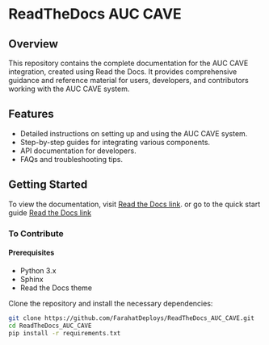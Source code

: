 # ReadTheDocs AUC CAVE

## Overview
This repository contains the complete documentation for the AUC CAVE integration, created using Read the Docs. It provides comprehensive guidance and reference material for users, developers, and contributors working with the AUC CAVE system.

## Features
- Detailed instructions on setting up and using the AUC CAVE system.
- Step-by-step guides for integrating various components.
- API documentation for developers.
- FAQs and troubleshooting tips.

## Getting Started
To view the documentation, visit [Read the Docs link](https://auc-cave.readthedocs.io/en/latest/). or go to the quick start guide [Read the Docs link](https://nervous-land-34f.notion.site/AUC-CAVE-Ultimate-Guide-a49bc6f61d1d4d06905f2bf3d72abdd6) 


### To Contribute
#### Prerequisites
- Python 3.x
- Sphinx
- Read the Docs theme

Clone the repository and install the necessary dependencies:
```bash
git clone https://github.com/FarahatDeploys/ReadTheDocs_AUC_CAVE.git
cd ReadTheDocs_AUC_CAVE
pip install -r requirements.txt
